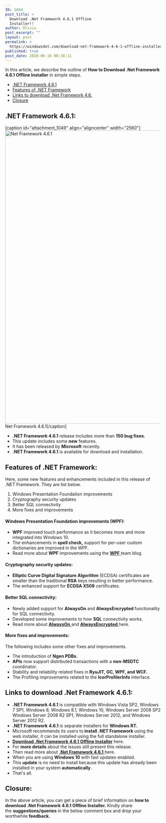 ```yaml
---
ID: 1044
post_title: >
  Download .Net Framework 4.6.1 Offline
  Installer!!
author: Olivia
post_excerpt: ""
layout: post
permalink: >
  https://windowsdot.com/download-net-framework-4-6-1-offline-installer/
published: true
post_date: 2020-06-16 00:38:11
---
```

In this article, we describe the outline of <strong>How to Download .Net Framework 4.6.1 Offline Installer</strong> in simple steps.
<ul class="toc">
 	<li><a href="#1">.NET Framework 4.6.1</a></li>
 	<li><a href="#2">Features of .NET Framework</a></li>
 	<li><a href="#3">Links to download .Net Framework 4.6.</a></li>
 	<li><a href="#4">Closure</a></li>
</ul>
<h2 id="1">.NET Framework 4.6.1:</h2>
[caption id="attachment_1049" align="aligncenter" width="2560"]<img class="wp-image-1049 size-full" src="https://windowsdot.com/wp-content/uploads/2020/06/Net-Framework-4.6.1-.png" alt="Net Framework 4.6.1" width="2560" height="948" /> Net Framework 4.6.1[/caption]
<ul>
 	<li><strong>.NET Framework 4.6.1</strong> release includes more than <strong>150 bug fixes.</strong></li>
 	<li>This update includes some <strong>new</strong> features.</li>
 	<li>It has been released by <strong>Microsoft</strong> recently.</li>
 	<li><strong>.NET Framework 4.6.1</strong> is available for download and installation.</li>
</ul>
<h2 id="2">Features of .NET Framework:</h2>
Here, some new features and enhancements included in this release of .NET Framework. They are list below.
<ol>
 	<li>Windows Presentation Foundation improvements</li>
 	<li>Cryptography security updates</li>
 	<li>Better SQL connectivity</li>
 	<li>More fixes and improvements</li>
</ol>
<h4>Windows Presentation Foundation improvements (WPF):</h4>
<ul>
 	<li><strong>WPF</strong> improved touch performance as it becomes more and more integrated into Windows 10.</li>
 	<li>The enhancements in<strong> spell check,</strong> support for per-user custom dictionaries are improved in the WPF.</li>
 	<li>Read more about <strong>WPF</strong> improvements using the <a href="https://blogs.msdn.com/b/wpf/archive/2015/10/29/wpf-in-net-4-6-1.aspx"><strong>WPF</strong> </a>team blog.</li>
</ul>
<h4>Cryptography security updates:</h4>
<ul>
 	<li><strong>Elliptic Curve Digital Signature Algorithm</strong> (ECDSA) certificates are smaller than the traditional <strong>RSA</strong> keys resulting in better performance.</li>
 	<li>The enhanced support for <strong>ECDSA X509</strong> certificates.</li>
</ul>
<h4>Better SQL connectivity:</h4>
<ul>
 	<li>Newly added support for <strong>AlwaysOn</strong> and <strong>AlwaysEncrypted </strong>functionality for SQL connectivity.</li>
 	<li>Developed some improvements to how <strong>SQL</strong> connectivity works.</li>
 	<li>Read more about <a href="https://msdn.microsoft.com/library/hh510230.aspx"><strong>AlwaysOn</strong> </a>and <a href="https://msdn.microsoft.com/library/mt163865.aspx"><strong>AlwaysEncrypted</strong> </a>here.</li>
</ul>
<h4>More fixes and improvements:</h4>
The following includes some other fixes and improvements.
<ul>
 	<li>The introduction of <strong>Ngen PDBs.</strong></li>
 	<li><strong>APIs</strong> now support distributed transactions with a <strong>non-MSDTC</strong> coordinator.</li>
 	<li>Stability and reliability related fixes in<strong> RyuJIT, GC, WPF, and WCF.</strong></li>
 	<li>The Profiling improvements related to the <strong>IcorProfilerInfo</strong> interface.</li>
</ul>
<h2 id="3">Links to download .Net Framework 4.6.1:</h2>
<ul>
 	<li><strong>.NET Framework 4.6.1</strong> is compatible with Windows Vista SP2, Windows 7 SP1, Windows 8, Windows 8.1, Windows 10, Windows Server 2008 SP2 Windows Server 2008 R2 SP1, Windows Server 2012, and Windows Server 2012 R2.</li>
 	<li><strong>.NET Framework</strong> <strong>4.6.1</strong> is separate installers for <strong>Windows RT.</strong></li>
 	<li>Microsoft recommends its users to<strong> install .NET Framework</strong> using the web installer, it can be installed using the full standalone installer.</li>
 	<li><a href="https://www.microsoft.com/en-us/download/details.aspx?id=49982"><strong>Download .Net Framework 4.6.1 Offline Installer</strong></a> here.</li>
 	<li>For <strong>more details</strong> about the issues still present this release.</li>
 	<li>Then read more about <a href="https://support.microsoft.com/en-us/kb/3088514"><strong>.Net Framework 4.6.1</strong> </a>here.</li>
 	<li>When you are using <strong>Windows 10</strong> with fast updates enabled.</li>
 	<li>This <strong>update</strong> is no need to install because this update has already been installed in your system <strong>automatically</strong>.</li>
 	<li>That's all.</li>
</ul>
<h2 id="4">Closure:</h2>
In the above article, you can get a piece of brief information on <strong>how to download .Net Framework 4.6.1 Offline Installer.</strong> Kindly share the <strong>suggestions/queries</strong> in the below comment box and drop your worthwhile <strong>feedback.</strong>